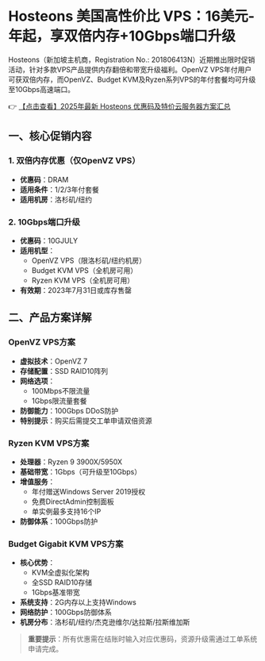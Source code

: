 # Hosteons 美国高性价比 VPS：16美元-年起，享双倍内存+10Gbps端口升级

Hosteons（新加坡主机商，Registration No.: 201806413N）近期推出限时促销活动，针对多款VPS产品提供内存翻倍和带宽升级福利。OpenVZ VPS年付用户可获双倍内存，而OpenVZ、Budget KVM及Ryzen系列VPS的年付套餐均可升级至10Gbps高速端口。

👉 [【点击查看】2025年最新 Hosteons 优惠码及特价云服务器方案汇总](https://bit.ly/hosteons)

## 一、核心促销内容

### 1. 双倍内存优惠（仅OpenVZ VPS）
- **优惠码**：DRAM
- **适用条件**：1/2/3年付套餐
- **适用机房**：洛杉矶/纽约

### 2. 10Gbps端口升级
- **优惠码**：10GJULY
- **适用机型**：
  - OpenVZ VPS（限洛杉矶/纽约机房）
  - Budget KVM VPS（全机房可用）
  - Ryzen KVM VPS（全机房可用）
- **有效期**：2023年7月31日或库存售罄

## 二、产品方案详解

### OpenVZ VPS方案
- **虚拟技术**：OpenVZ 7
- **存储配置**：SSD RAID10阵列
- **网络选项**：
  - 100Mbps不限流量
  - 1Gbps限流量套餐
- **防御能力**：100Gbps DDoS防护
- **特别提示**：购买后需提交工单申请双倍资源

### Ryzen KVM VPS方案
- **处理器**：Ryzen 9 3900X/5950X
- **基础带宽**：1Gbps（可升级至10Gbps）
- **增值服务**：
  - 年付赠送Windows Server 2019授权
  - 免费DirectAdmin控制面板
  - 单实例最多支持16个IP
- **防御体系**：100Gbps防护

### Budget Gigabit KVM VPS方案
- **核心优势**：
  - KVM全虚拟化架构
  - 全SSD RAID10存储
  - 1Gbps基准带宽
- **系统支持**：2G内存以上支持Windows
- **网络防护**：100Gbps防御体系
- **机房分布**：洛杉矶/纽约/杰克逊维尔/达拉斯/拉斯维加斯

> **重要提示**：所有优惠需在结账时输入对应优惠码，资源升级需通过工单系统申请完成。